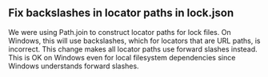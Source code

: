 ## Fix backslashes in locator paths in lock.json

We were using Path.join to construct locator paths for lock files. On Windows, this will use backslashes, which for locators that are URL paths, is incorrect. This change makes all locator paths use forward slashes instead. This is OK on Windows even for local filesystem dependencies since Windows understands forward slashes.

